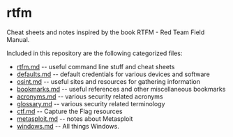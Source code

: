 # rtfm

Cheat sheets and notes inspired by the book RTFM - Red Team Field
Manual.

Included in this repository are the following categorized files:

- [rtfm.md](rtfm.md) -- useful command line stuff and cheat sheets
- [defaults.md](defaults.md) -- default credentials for various
  devices and software  
- [osint.md](osint.md) -- useful sites and resources for gathering
  information
- [bookmarks.md](bookmarks.md) -- useful references and other
  miscellaneous bookmarks
- [acronyms.md](acronyms.md) -- various security related acronyms
- [glossary.md](glossary.md) -- various security related terminology
- [ctf.md](ctf.md) -- Capture the Flag resources
- [metasploit.md](metasploit.md) -- notes about Metasploit
- [windows.md](windows.md) -- All things Windows.


